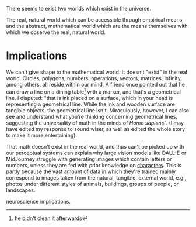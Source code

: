 There seems to exist two worlds which exist in the universe.

The real, natural world which can be accessible through empirical means, and the abstract, mathematical world which are the means themselves with which we observe the real, natural world. 


# Implications

We can't give shape to the mathematical world. It doesn't "exist" in the real world. Circles, polygons, numbers, operations, vectors, matrices, infinity, among others, all reside within our mind. A friend once pointed out that he can draw a line on a dining table[^1] with a marker, and that's a geometrical line. I disputed: "that is ink placed on a surface, which in your head is representing a geometrical line. While the ink and wooden surface are tangible objects, the geometrical line isn't. Miraculously, however, I can also see and understand what you're thinking concerning geometrical lines, suggesting the universality of math in the minds of _Homo sapiens_". (I may have edited my response to sound wiser, as well as edited the whole story to make it more entertaining).  

That math doesn't exist in the real world, and thus can't be picked up with our perceptual systems can explain why large vision models like DALL-E or MidJourney struggle with generating images which contain letters or numbers, unless they are fed with prior knowledge on [characters](https://research.google/pubs/pub52496/). This is partly because the vast amount of data in which they're trained mainly correspond to images taken from the natural, tangible, external world, e.g., photos under different styles of animals, buildings, groups of people, or landscapes.  

neuroscience implications. 

[^1]: he didn't clean it afterwards